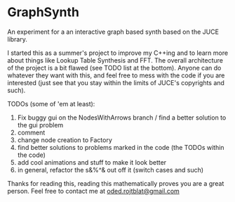 # GraphSynth
An experiment for a an interactive graph based synth based on the JUCE library. 

I started this as a summer's project to improve my C++ing and to learn more about things like Lookup Table Synthesis and FFT.
The overall architecture of the project is a bit flawed (see TODO list at the bottom).
Anyone can do whatever they want with this, and feel free to mess with the code if you are interested
(just see that you stay within the limits of JUCE's copyrights and such).


TODOs (some of 'em at least):

1) Fix buggy gui on the NodesWithArrows branch / find a better solution to the gui problem
2) comment
3) change node creation to Factory
4) find better solutions to problems marked in the code (the TODOs within the code)
5) add cool animations and stuff to make it look better
6) in general, refactor the s&%^& out off it (switch cases and such)

Thanks for reading this, reading this mathematically proves you are a great person.
Feel free to contact me at oded.rojtblat@gmail.com

